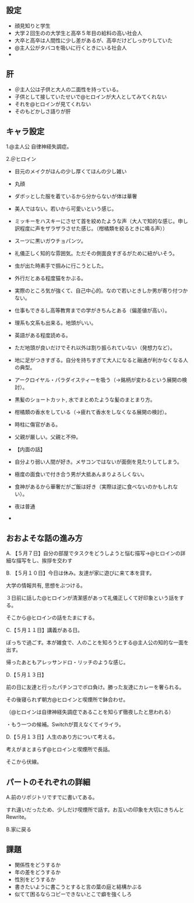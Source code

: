 ## 設定
* 顔見知りと学生
* 大学２回生のの大学生と高卒５年目の給料の高い社会人
* 大卒と高卒は人間性に少し差があるが、高卒だけどしっかりしていた
* @主人公がタバコを吸いに行くときにいる社会人
* 

## 肝
* ＠主人公は子供と大人の二面性を持っている。
* 子供として接していたせいで@ヒロインが大人としてみてくれない
* それを@ヒロインが見てくれない
* そのもどかしさ語りが肝

## キャラ設定

1.@主人公
自律神経失調症。


2.＠ヒロイン
* 目元のメイクがほんの少し厚くてほんの少し雑い
* 丸顔
* ダボッとした服を着ているから分からないが体は華奢
* 美人ではない。若いから可愛いという感じ。
* ミッキーをハスキーにさせて首を絞めたような声（大人で知的な感じ。申し訳程度に声をザラザラさせた感じ。（柑橘類を絞るときに鳴る声））
* スーツに黒いガウチョパンツ。
* 礼儀正しく知的な雰囲気。ただその側面良すぎるがために紐がいそう。
* 虫が出た時素手で掴みに行こうとした。
* 外行だとある程度猫をかぶる。
* 実際のところ気が強くて、自己中心的。なので若いときしか男が寄り付つかない。
* 仕事もできるし高等教育までの学がきちんとある（偏差値が高い）。
* 理系も文系も出来る。地頭がいい。
* 英語がある程度読める。
* ただ地頭が良いだけでそれ以外は割り振られていない（発想力など）。
* 地に足がつきすぎる。自分を持ちすぎて大人になると融通が利かなくなる人の典型。
* アークロイヤル・パラダイスティーを吸う（→銘柄が変わるという展開の検討）。
* 黒髪のショートカット, 水でまとめたような髪のまとまり方。
* 柑橘類の香水をしている（→疲れて香水をしなくなる展開の検討）。
* 時柱に傷官がある。
* 父親が厳しい。父親と不仲。

* 【内面の話】
* 自分より弱い人間が好き。メサコンではないが面倒を見たりしてしまう。
* 極度の面食いで付き合う男が大抵あんまりよろしくない。
* 食神があるから華奢だがご飯は好き（実際は逆に食べないのかもしれない）。
* 夜は普通
* 




## おおよそな話の進み方
A. 【５月７日】自分の部屋でタスクをどうしようと悩む描写→@ヒロインの詳細な描写をし、挨拶を交わす

B. 【５月１０日】今日は休み。友達が家に遊びに来て本を貸す。

大学の情報共有, 思想をぶつける。

３日前に話した@ヒロインが清潔感があって礼儀正しくて好印象という話をする。

そこから@ヒロインの話をたまにする。

C.【５月１１日】講義がある日。

ぼっちで過ごす。本が雑食で、人のことを知ろうとする@主人公の知的な一面を出す。

帰ったあともアレッサンドロ・リッチのような感じ。

D.【５月１３日】

前の日に友達と行ったパチンコでボロ負け。勝った友達にカレーを奢られる。

その後寝られず朝方@ヒロインと喫煙所で鉢合わせ。

（@ヒロインは自律神経失調症であることを知らず徹夜したと思われる）

・もう一つの候補。Switchが買えなくてイライラ。

D.【５月１３日】人生のあり方について考える。

考えがまとまらず@ヒロインと喫煙所で長話。

そこから伏線。


## パートのそれぞれの詳細
A.前のリポジトリですでに書いてある。

すれ違いだったため、少しだけ喫煙所で話す。お互いの印象を大切にきちんとRewrite。

B.家に戻る


## 課題
* 関係性をどうするか
* 年の差をどうするか
* 性別をどうするか
* 書きたいように書こうとすると言の葉の庭と結構かぶる
* 似てて困るならコピーできないとこで癖を強くしろ